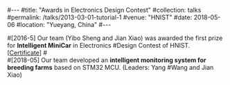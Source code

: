 #---
#title: "Awards in Electronics Design Contest"
#collection: talks
#permalink: /talks/2013-03-01-tutorial-1
#venue: "HNIST"
#date: 2018-05-06
#location: "Yueyang, China"
#---

#[2016-5] Our team (Yibo Sheng and Jian Xiao) was awarded the first prize for **Intelligent MiniCar** in Electronics #Design Contest of HNIST. [<a href="./homepage_files/Imperial_certificate.pdf">Certificate</a>]
#<br>
#[2018-05] Our team developed an **intelligent monitoring system for breeding farms** based on STM32 MCU. (Leaders: Yang #Wang and Jian Xiao)
